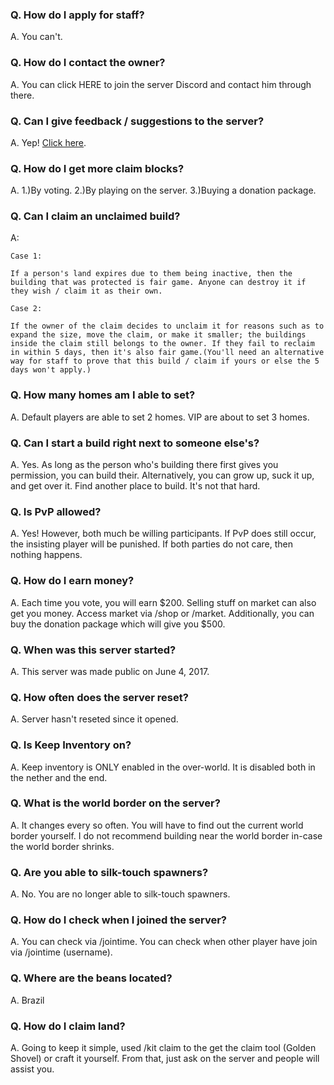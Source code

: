 ### Q. How do I apply for staff?

A. You can't.


### Q. How do I contact the owner?

A. You can click HERE to join the server Discord and contact him through there.


### Q. Can I give feedback / suggestions to the server? 

A. Yep! [Click here](https://github.com/Kyrobi/Cynagen/issues). 


### Q. How do I get more claim blocks?

A. 1.)By voting.  2.)By playing on the server.   3.)Buying a donation package.


### Q. Can I claim an unclaimed build?

A:

    Case 1:

    If a person's land expires due to them being inactive, then the building that was protected is fair game. Anyone can destroy it if they wish / claim it as their own.

    Case 2:

    If the owner of the claim decides to unclaim it for reasons such as to expand the size, move the claim, or make it smaller; the buildings inside the claim still belongs to the owner. If they fail to reclaim in within 5 days, then it's also fair game.(You'll need an alternative way for staff to prove that this build / claim if yours or else the 5 days won't apply.)


### Q. How many homes am I able to set?

A. Default players are able to set 2 homes. VIP are about to set 3 homes.


### Q. Can I start a build right next to someone else's?

A. Yes. As long as the person who's building there first gives you permission, you can build their. Alternatively, you can grow up, suck it up, and get over it. Find another place to build. It's not that hard.


### Q. Is PvP allowed?

A. Yes! However, both much be willing participants. If PvP does still occur, the insisting player will be punished. If both parties do not care, then nothing happens.


### Q. How do I earn money?

A.  Each time you vote, you will earn $200. Selling stuff on market can also get you money. Access market via /shop or /market. Additionally, you can buy the donation package which will give you $500.


### Q. When was this server started?

A. This server was made public on June 4, 2017.


### Q. How often does the server reset?

A. Server hasn't reseted since it opened. 


### Q. Is Keep Inventory on?

A. Keep inventory is ONLY enabled in the over-world. It is disabled both in the nether and the end.


### Q. What is the world border on the server?

A. It changes every so often. You will have to find out the current world border yourself. I do not recommend building near the world border in-case the world border shrinks.


### Q. Are you able to silk-touch spawners?

A. No. You are no longer able to silk-touch spawners.


### Q. How do I check when I joined the server?

A. You can check via /jointime. You can check when other player have join via /jointime (username).


### Q. Where are the beans located?

A. Brazil


### Q. How do I claim land?

A. Going to keep it simple, used /kit claim to the get the claim tool (Golden Shovel) or craft it yourself. From that, just ask on the server and people will assist you.



